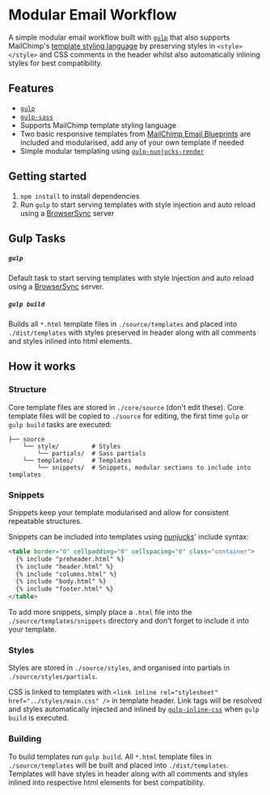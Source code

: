 # Modular Email Workflow

A simple modular email workflow built with [`gulp`](https://www.npmjs.com/package/gulp) that also supports MailChimp's [template styling language](http://templates.mailchimp.com/getting-started/template-language/) by preserving styles in `<style></style>` and CSS comments in the header whilst also automatically inlining styles for best compatibility.

## Features

- [`gulp`](https://www.npmjs.com/package/gulp)
- [`gulp-sass`](https://www.npmjs.com/package/gulp-sass)
- Supports MailChimp template styling language
- Two basic responsive templates from [MailChimp Email Blueprints](https://github.com/mailchimp/Email-Blueprints) are included and modularised, add any of your own template if needed
- Simple modular templating using [`gulp-nunjucks-render`](https://www.npmjs.com/package/gulp-nunjucks-render)

## Getting started

1. `npm install` to install dependencies
2. Run `gulp` to start serving templates with style injection and auto reload using a [BrowserSync](http://www.browsersync.io/) server

## Gulp Tasks

##### `gulp`

Default task to start serving templates with style injection and auto reload using a [BrowserSync](http://www.browsersync.io/) server.

##### `gulp build`

Builds all `*.html` template files in `./source/templates` and placed into `./dist/templates` with styles preserved in header along with all comments and styles inlined into html elements.

## How it works

### Structure

Core template files are stored in `./core/source` (don't edit these). Core template files will be copied to `./source` for editing, the first time `gulp` or `gulp build` tasks are executed:

```
├── source
    └── style/         # Styles
        └── partials/  # Sass partials
    └── templates/     # Templates
        └── snippets/  # Snippets, modular sections to include into templates
```

### Snippets

Snippets keep your template modularised and allow for consistent repeatable structures.

Snippets can be included into templates using [nunjucks](http://mozilla.github.io/nunjucks/)' include syntax:

```html
<table border="0" cellpadding="0" cellspacing="0" class="container">
  {% include "preheader.html" %}
  {% include "header.html" %}
  {% include "columns.html" %}
  {% include "body.html" %}
  {% include "footer.html" %}
</table>
```
To add more snippets, simply place a `.html` file into the `./source/templates/snippets` directory and don't forget to include it into your template.

### Styles

Styles are stored in `./source/styles`, and organised into partials in `./source/styles/partials`.

CSS is linked to templates with `<link inline rel="stylesheet" href="../styles/main.css" />` in template header. Link tags will be resolved and styles automatically injected and inlined by [`gulp-inline-css`](https://www.npmjs.com/package/gulp-inline-css) when `gulp build` is executed.

### Building

To build templates run `gulp build`. All `*.html` template files in `./source/templates` will be built and placed into `./dist/templates`. Templates will have styles in header along with all comments and styles inlined into respective html elements for best compatibility.
